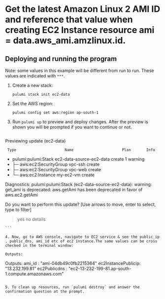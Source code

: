 

# Get the latest Amazon Linux 2 AMI ID and reference that value when creating EC2 Instance resource ami = data.aws_ami.amzlinux.id. 

## Deploying and running the program

Note: some values in this example will be different from run to run.  These values are indicated
with `***`.

1. Create a new stack:

    ```
    pulumi stack init ec2-data

    ```

2. Set the AWS region:

    ```
    pulumi config set aws:region ap-south-1

    ```

3. Run `pulumi up` to preview and deploy changes.  After the preview is shown you will be
    prompted if you want to continue or not.

    ```  
Previewing update (ec2-data)

     Type                      Name                      Plan       Info
 +   pulumi:pulumi:Stack       ec2-data-source-ec2-data  create     1 warning
 +   ├─ aws:ec2:SecurityGroup  vpc-ssh                   create                                                        
 +   ├─ aws:ec2:SecurityGroup  vpc-web                   create
 +   └─ aws:ec2:Instance       my-ec2-vm                 create                                                        
 
Diagnostics:
  pulumi:pulumi:Stack (ec2-data-source-ec2-data):
    warning: get_ami is deprecated: aws.getAmi has been deprecated in favor of aws.ec2.getAmi


Do you want to perform this update?  [Use arrows to move, enter to select, type to filter]
> yes
  no
  details

    ```
```
4. Now, go to AWS console, navigate to EC2 service & see the public_ip , public_dns, ami_id etc of ec2 instance.The same values can be cross checked in the terminal window:

Outputs:
```
   Outputs:
    ami_id             : "ami-04db49c0fb2215364"
    ec2InstancePublicip: "13.232.199.81"
    ec2Publicdns       : "ec2-13-232-199-81.ap-south-1.compute.amazonaws.com"
```

5. To clean up resources, run `pulumi destroy` and answer the confirmation question at the prompt.
